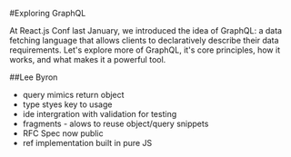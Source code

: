 
#Exploring GraphQL

At React.js Conf last January, we introduced the idea of GraphQL: a data fetching language that allows clients to declaratively describe their data requirements. Let's explore more of GraphQL, it's core principles, how it works, and what makes it a powerful tool.

##Lee Byron

* query mimics return object
* type styes key to usage
* ide intergration with validation for testing
* fragments - alows to reuse object/query snippets
* RFC Spec now public
* ref implementation built in pure JS


